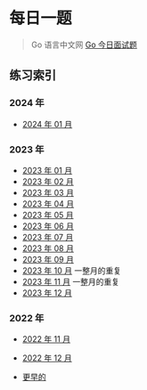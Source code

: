 # 每日一题

> Go 语言中文网 [Go 今日面试题](https://studygolang.com/interview/question)

## 练习索引

### 2024 年

- [2024 年 01 月](./2024/01/)

### 2023 年

- [2023 年 01 月](./2023/01/)
- [2023 年 02 月](./2023/02/)
- [2023 年 03 月](./2023/03/)
- [2023 年 04 月](./2023/04/)
- [2023 年 05 月](./2023/05/)
- [2023 年 06 月](./2023/06/)
- [2023 年 07 月](./2023/07/)
- [2023 年 08 月](./2023/08/)
- [2023 年 09 月](./2023/09/)
- [2023 年 10 月](./2023/10/) 一整月的重复
- [2023 年 11 月](./2023/11/) 一整月的重复
- [2023 年 12 月](./2023/12/)

### 2022 年

- [2022 年 11 月](./2022/11/)
- [2022 年 12 月](./2022/12/)

- [更早的](./2022/history.md)
